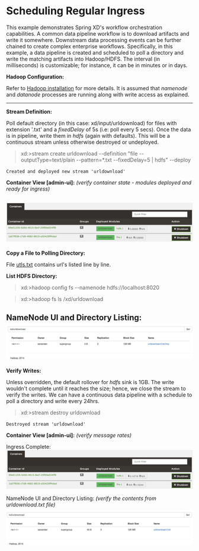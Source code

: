 Scheduling Regular Ingress
==========================

This example demonstrates Spring XD's workflow orchestration capabilities. A common data pipeline workflow is to download artifacts and write it somewhere. Downstream data processing events can be further chained to create complex enterprise workflows. Specifically, in this example, a data pipeline is created and scheduled to poll a directory and write the matching artifacts into Hadoop/HDFS. The interval (in milliseconds) is customizable; for instance, it can be in minutes or in days.      

**Hadoop Configuration:**

Refer to [Hadoop installation](https://github.com/spring-projects/spring-xd/wiki/Hadoop-Installation) for more details. It is assumed that _namenode_ and _datanode_ processes are running along with write access as explained.

---

**Stream Definition:**

Poll default directory (in this case: xd/input/urldownload) for files with extension '.txt' and a _fixedDelay_ of 5s (i.e: poll every 5 secs). Once the data is in pipeline, write them in _hdfs_ (again with defaults). This will be a continuous stream unless otherwise destroyed or undeployed.  

> xd:>stream create urldownload --definition "file --outputType=text/plain --pattern=*.txt --fixedDelay=5 | hdfs" --deploy

```
Created and deployed new stream 'urldownload'
```

**Container View [admin-ui]:** _(verify container state - modules deployed and ready for ingress)_

![Ingress Ready](/regular-ingress/resources/file-hdfs-ready.png)
---

**Copy a File to Polling Directory:** 

File [utls.txt](/regular-ingress/resources/urls.txt) contains url's listed line by line. 

**List HDFS Directory:** 

>xd:>hadoop config fs --namenode hdfs://localhost:8020


>xd:>hadoop fs ls /xd/urldownload

NameNode UI and Directory Listing:
![DIR Listing](/regular-ingress/resources/temp-stage.png)
---

**Verify Writes:** 

Unless overridden, the default rollover for _hdfs_ sink is 1GB. The write wouldn't complete until it reaches the size; hence, we close the stream to verify the writes. We can have a continuous data pipeline with a schedule to poll a directory and write every 24hrs.  

> xd:>stream destroy urldownload

```
Destroyed stream 'urldownload'
```

**Container View [admin-ui]:** _(verify message rates)_

Ingress Complete:
![Complete](/regular-ingress/resources/ingress-complete.png)

NameNode UI and Directory Listing: _(verify the contents from urldownload.txt file)_
![Ingress Complete](/regular-ingress/resources/file-hdfs-complete.png)






